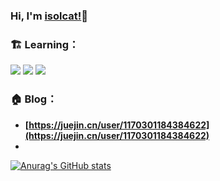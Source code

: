 ### Hi, I'm [isolcat!](https://isolcat.github.io/)👋

### 🏗️ Learning：

<code><img src="https://img.shields.io/badge/typescript-%23007ACC.svg?style=for-the-badge&logo=typescript&logoColor=white"/></code>
<code><img src="https://img.shields.io/badge/node.js-6DA55F?style=for-the-badge&logo=node.js&logoColor=white"/></code>
<code><img src="https://img.shields.io/badge/vuejs-%2335495e.svg?style=for-the-badge&logo=vuedotjs&logoColor=%234FC08D"/></code>


### 🏠 Blog：

- **[https://juejin.cn/user/1170301184384622](https://juejin.cn/user/1170301184384622)**  
- 
[![Anurag's GitHub stats](https://github-readme-stats.vercel.app/api?username=isolcat)](https://github.com/anuraghazra/github-readme-stats)
